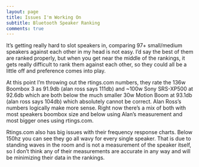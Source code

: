 ```yaml
---
layout: page
title: Issues I'm Working On
subtitle: Bluetooth Speaker Ranking
comments: true
---
```


It’s getting really hard to slot speakers in, comparing 97+ small/medium speakers against each other in my head is not easy. I’d say the best of them are ranked properly, but when you get near the middle of the rankings, it gets really difficult to rank them against each other, so they could all be a little off and preference comes into play.

At this point I’m throwing out the rtings.com numbers, they rate the 136w Boombox 3 as 91.9db (alan ross says 111db) and ~100w Sony SRS-XP500 at 92.6db which are both below the much smaller 30w Motion Boom at 93.1db (alan ross says 104db) which absolutely cannot be correct. Alan Ross’s numbers logically make more sense. Right now there’s a mix of both with most speakers boombox size and below using Alan’s measurement and most bigger ones using rtings.com.
        
Rtings.com also has big issues with their frequency response charts. Below 150hz you can see they go all wavy for every single speaker. That is due to standing waves in the room and is not a measurement of the speaker itself, so I don’t think any of their measurements are accurate in any way and will be minimizing their data in the rankings.

